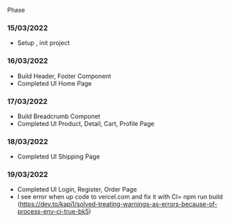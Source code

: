 Phase

### 15/03/2022

- Setup , init project

### 16/03/2022

- Build Header, Footer Component
- Completed UI Home Page

### 17/03/2022

- Build Breadcrumb Componet
- Completed UI Product, Detail, Cart, Profile Page

### 18/03/2022

- Completed UI Shipping Page

### 19/03/2022

- Completed UI Login, Register, Order Page
- I see error when up code to vercel.com and fix it with CI= npm run build (https://dev.to/kapi1/solved-treating-warnings-as-errors-because-of-process-env-ci-true-bk5)
